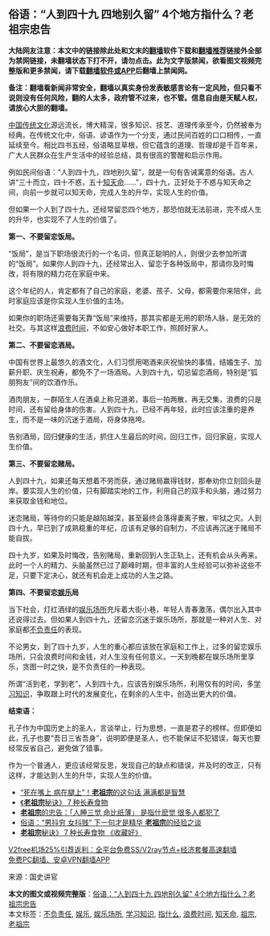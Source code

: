  <h2>俗语：“人到四十九 四地别久留” 4个地方指什么？老祖宗忠告</h2> <p class="notice"><b>大陆网友注意：本文中的链接除此处和文末的<a href="https://github.com/bannedbook/fanqiang" >翻墙</a>软件下载和<a href="https://github.com/killgcd/justmysocks/blob/master/README.md">翻墙推荐</a>链接外全部为禁网链接，未翻墙状态下打不开，请勿点击。此为文字版禁闻，欲看图文视频完整版和更多禁闻，请下载<a href="https://github.com/bannedbook/fanqiang">翻墙软件或APP</a>后翻墙上禁闻网。</p><p>备注：翻墙看新闻非常安全，翻墙以真实身份发表敏感言论有一定风险，但只看不说则没有任何风险，翻的人太多，政府管不过来，也不管。信息自由是天赋人权，请放心大胆的翻墙。</b></p>  <div class="entry"> <p><span class='wp_keywordlink_affiliate'><a href="https://www.bannedbook.org/" title="中国" target="_blank">中国</a></span><span class='wp_keywordlink_affiliate'><a href="https://www.bannedbook.org/bnews/tculture/" title="传统文化" target="_blank">传统文化</a></span>源远流长，博大精深，很多知识、技艺、道理传承至今，仍然被奉为经典。在传统文化中，俗语、谚语作为一个分支，通过民间百姓的口口相传，一直延续至今。相比四书五经，俗语略显草根，但它蕴含的道理、哲理却是千百年来，广大人民群众在生产生活中的经验总结，具有很高的警醒和启示作用。</p> <p>例如民间俗语：“人到四十九，四地别久留”，就是一句有告诫寓意的俗语。古人讲“三十而立，四十不惑，五十<a href="https://www.bannedbook.org/bnews/tag/%E7%9F%A5%E5%A4%A9%E5%91%BD/" class="st_tag internal_tag" rel="tag" title="标签 知天命 下的日志">知天命</a>……”，四十九，正好处于不惑与知天命之间，向前一步就可以知天命，完成人生的升华，实现人生的价值。</p> <p>但如果一个人到了四十九，还经常留恋四个地方，那恐怕就无法前进，完不成人生的升华，也实现不了人生的价值了。</p> <p><strong>第一、不要留恋饭局。</strong></p> <p>“饭局”，是当下职场很流行的一个名词，但真正聪明的人，则很少去参加所谓的“饭局”。如果你人到四十九，还经常出入、留恋于各种饭局中，那请你及时悔改，将有限的精力花在家庭中来。</p>  <p>这个年纪的人，肯定都有了自己的家庭，老婆、孩子、父母，都需要你来陪伴，此时家庭应该是你实现人生价值的主场。</p> <p>如果你的职场还需要每天靠“饭局”来维持，那其实都是无用的职场人脉，是无效的社交。与其这样<a href="https://www.bannedbook.org/bnews/tag/%E6%B5%AA%E8%B4%B9%E6%97%B6%E9%97%B4/" class="st_tag internal_tag" rel="tag" title="标签 浪费时间 下的日志">浪费时间</a>，不如安心做好本职工作，照顾好家人。</p> <p><strong>第二、不要留恋酒局。</strong></p> <p>中国有世界上最悠久的酒文化，人们习惯用喝酒来庆祝愉快的事情，结婚生子、加薪升职、庆生祝寿，都免不了一场酒局。人到四十九，切忌留恋酒局，特别是“狐朋狗友”间的饮酒作乐。</p> <p>酒肉朋友，一群陌生人在酒桌上称兄道弟，事后一拍两散，再无交集，浪费的只是时间，还有留给身体的伤害。人到四十九，已经不再年轻，此时应该注重的是养生，而不是一味的沉迷于酒局，将身体拖垮。</p>  <p>告别酒局，回归健康的生活，抓住人生最后的时间，回归工作，回归家庭，实现人生价值。</p> <p><strong>第三、不要留恋赌局。</strong></p> <p>人到四十九，如果还每天想着不劳而获，通过赌局赢得钱财，那奉劝你立刻回头是岸。要实现人生的价值，只有脚踏实地的工作，利用自己的双手和头脑，通过努力来获取金钱和地位。</p> <p>迷恋赌局，等待你的只能是越陷越深，甚至最终会落得妻离子散，牢狱之灾。人到四十九，早已到了成熟稳重的年纪，应该有足够的自制力，不应该再沉迷于赌局不能自拔。</p> <p>四十九岁，如果及时悔改，告别赌局，重新回到人生正轨上，还有机会从头再来。此时一个人的精力、头脑虽然已过了巅峰时期，但丰富的人生经验可以弥补这些不足，只要下定决心，就还有机会走上成功的人生之路。</p>  <p><strong>第四、不要留恋<a href="https://www.bannedbook.org/bnews/tag/%e5%a8%b1%e4%b9%90/" class="st_tag internal_tag" rel="tag" title="标签 娱乐 下的日志">娱乐</a>局</strong></p> <p>当下社会，灯红酒绿的<a href="https://www.bannedbook.org/bnews/tag/%E5%A8%B1%E4%B9%90%E5%9C%BA%E6%89%80/" class="st_tag internal_tag" rel="tag" title="标签 娱乐场所 下的日志">娱乐场所</a>充斥着大街小巷，年轻人青春激荡，偶尔出入其中还说得过去。但如果人到四十九，还留恋沉迷于娱乐场所，那就是一种对人生、对家庭都<a href="https://www.bannedbook.org/bnews/tag/%E4%B8%8D%E8%B4%9F%E8%B4%A3%E4%BB%BB/" class="st_tag internal_tag" rel="tag" title="标签 不负责任 下的日志">不负责任</a>的表现。</p> <p>不论男女，到了四十九岁，人生的重心都应该放在家庭和工作上，过多的留恋娱乐场所，只会浪费时间和金钱，对人生没有任何意义。一天到晚都在娱乐场所里享乐，贪图一时之快，是不负责任的一种表现。</p> <p>所谓“活到老，学到老”，人到四十九，应该告别娱乐场所，利用仅有的时间，多<a href="https://www.bannedbook.org/bnews/tag/%E5%AD%A6%E4%B9%A0%E7%9F%A5%E8%AF%86/" class="st_tag internal_tag" rel="tag" title="标签 学习知识 下的日志">学习知识</a>，争取跟上时代的发展变化，在剩余的人生中，创造出更大的价值。</p> <p><strong>结束语：</strong></p>  <p>孔子作为中国历史上的圣人，言谈举止，行为思想，一直是君子的榜样。但即便如此，孔子也要“吾日三省吾身”，说明即便是圣人，也不能保证不犯错误，每天也要经常反省自己，避免做了错事。</p> <p>作为一个普通人，更应该经常反思，发现自己的缺点和错误，并及时的改正，只有这样，才能达到人生的升华，实现人生的价值。</p> <ul class='op-related-articles' title='相关阅读'> <li><a href='https://www.bannedbook.org/bnews/health/20201204/1441756.html' target='_blank'>“死在嘴上 病在腿上”！<b>老祖宗</b>的这句话 满满都是智慧</a></li> <li><a href='https://www.bannedbook.org/bnews/health/20201110/1428752.html' target='_blank'>《<b>老祖宗</b>秘诀》７种长寿食物</a></li> <li><a href='https://www.bannedbook.org/bnews/health/20201108/1427634.html' target='_blank'><b>老祖宗</b>的忠告：「人睡三觉 命比纸薄」 是指什麽觉 很多人都犯了</a></li> <li><a href='https://www.bannedbook.org/bnews/funmedia/20201019/1416364.html' target='_blank'>俗语：“男抖穷 女抖贱” 下一句才是精华 <b>老祖宗</b>的经验之谈</a></li> <li><a href='https://www.bannedbook.org/bnews/health/20200928/1404438.html' target='_blank'><b>老祖宗</b>秘诀》７种长寿食物 《收藏好》</a></li> </ul> <p class="texttj"> <a href="https://www.bannedbook.org/forum23/topic22702.html" target="_blank">V2free机场25%引荐返利：全平台免费SS/V2ray节点+经济套餐高速翻墙</a><br/> <a href="https://github.com/bannedbook/fanqiang/wiki/%E7%A6%81%E9%97%BB%E7%BD%91%E5%AE%89%E5%8D%93%E7%BF%BB%E5%A2%99%E6%96%B0%E9%97%BBAPP" target="_blank">免费PC翻墙、安卓VPN翻墙APP</a></p><p> 来源：国史讲官 </p><a name='sharetosocial'></a>       <div><b>本文的图文或视频完整版</b>：<a href='https://www.bannedbook.org/bnews/funmedia/20201208/1444031.html'>俗语：“人到四十九 四地别久留” 4个地方指什么？老祖宗忠告</a></div>  </div><!--END ENTRY--> <div class="postfooter"> <div>本文标签：<a href="https://www.bannedbook.org/bnews/tag/%E4%B8%8D%E8%B4%9F%E8%B4%A3%E4%BB%BB/" rel="tag">不负责任</a>, <a href="https://www.bannedbook.org/bnews/tag/%e5%a8%b1%e4%b9%90/" rel="tag">娱乐</a>, <a href="https://www.bannedbook.org/bnews/tag/%E5%A8%B1%E4%B9%90%E5%9C%BA%E6%89%80/" rel="tag">娱乐场所</a>, <a href="https://www.bannedbook.org/bnews/tag/%E5%AD%A6%E4%B9%A0%E7%9F%A5%E8%AF%86/" rel="tag">学习知识</a>, <a href="https://www.bannedbook.org/bnews/tag/%E6%8C%87%E4%BB%80%E4%B9%88/" rel="tag">指什么</a>, <a href="https://www.bannedbook.org/bnews/tag/%E6%B5%AA%E8%B4%B9%E6%97%B6%E9%97%B4/" rel="tag">浪费时间</a>, <a href="https://www.bannedbook.org/bnews/tag/%E7%9F%A5%E5%A4%A9%E5%91%BD/" rel="tag">知天命</a>, <a href="https://www.bannedbook.org/bnews/tag/%e7%a5%96%e5%ae%97/" rel="tag">祖宗</a>, <a href="https://www.bannedbook.org/bnews/tag/%e8%80%81%e7%a5%96%e5%ae%97/" rel="tag">老祖宗</a></div>  </div><!--END POSTFOOTER--> 
